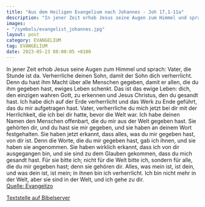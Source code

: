 ```yaml
---
title: "Aus dem Heiligen Evangelium nach Johannes - Joh 17,1-11a"
description: "In jener Zeit erhob Jesus seine Augen zum Himmel und sprach: Vater, die Stunde ist da. Verherrliche deinen Sohn, damit der Sohn dich verherrlicht. Denn du hast ihm Macht über alle Menschen gegeben, damit er allen, die du ihm gegeben hast, ewiges Leben schenkt. Das ist das ewige L...."
images:
- "/symbols/evangelist_johannes.jpg"
layout: post
category: EVANGELIUM
tag: EVANGELIUM
date: 2023-05-23 08:00:05 +0100
---
```

In jener Zeit erhob Jesus seine Augen zum Himmel und sprach: Vater, die Stunde ist da. Verherrliche deinen Sohn, damit der Sohn dich verherrlicht.
Denn du hast ihm Macht über alle Menschen gegeben, damit er allen, die du ihm gegeben hast, ewiges Leben schenkt.
Das ist das ewige Leben: dich, den einzigen wahren Gott, zu erkennen und Jesus Christus, den du gesandt hast.<!--more-->
Ich habe dich auf der Erde verherrlicht und das Werk zu Ende geführt, das du mir aufgetragen hast.
Vater, verherrliche du mich jetzt bei dir mit der Herrlichkeit, die ich bei dir hatte, bevor die Welt war.
Ich habe deinen Namen den Menschen offenbart, die du mir aus der Welt gegeben hast. Sie gehörten dir, und du hast sie mir gegeben, und sie haben an deinem Wort festgehalten.
Sie haben jetzt erkannt, dass alles, was du mir gegeben hast, von dir ist.
Denn die Worte, die du mir gegeben hast, gab ich ihnen, und sie haben sie angenommen. Sie haben wirklich erkannt, dass ich von dir ausgegangen bin, und sie sind zu dem Glauben gekommen, dass du mich gesandt hast.
Für sie bitte ich; nicht für die Welt bitte ich, sondern für alle, die du mir gegeben hast; denn sie gehören dir.
Alles, was mein ist, ist dein, und was dein ist, ist mein; in ihnen bin ich verherrlicht.
Ich bin nicht mehr in der Welt, aber sie sind in der Welt, und ich gehe zu dir.<br>
[Quelle: Evangelizo](https://evangeliumtagfuertag.org/DE/gospel)

[Textstelle auf Bibelserver](https://www.bibleserver.com/EU/Johannes17,1-11a)
